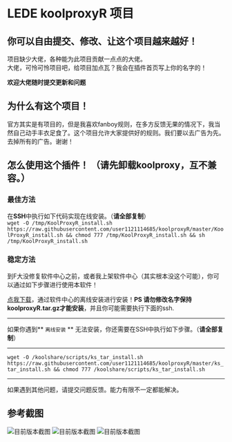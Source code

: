 # LEDE koolproxyR 项目
你可以自由提交、修改、让这个项目越来越好！
---
项目缺少大佬，各种能为此项目贡献一点点的大佬。  
大佬，可怜可怜项目吧，给项目加点瓦？我会在插件首页写上你的名字的！  

**欢迎大佬随时提交更新和问题**

## 为什么有这个项目！

官方其实是有项目的，但是我喜欢fanboy规则，在多方反馈无果的情况下，我当然自己动手丰衣足食了。这个项目允许大家提供好的规则。我们要以去广告为先。去掉所有的广告。谢谢！

## 怎么使用这个插件！ （请先卸载koolproxy，互不兼容。）
### 最佳方法 
在**SSH**中执行如下代码实现在线安装。（**请全部复制**）  
`wget -O /tmp/KoolProxyR_install.sh https://raw.githubusercontent.com/user1121114685/koolproxyR/master/KoolProxyR_install.sh && chmod 777 /tmp/KoolProxyR_install.sh && sh /tmp/KoolProxyR_install.sh`


### 稳定方法
到F大没修复软件中心之前，或者我上架软件中心（其实根本没这个可能），你可以通过如下步骤进行使用本软件！

[点我下载](https://raw.githubusercontent.com/user1121114685/koolproxyR/master/koolproxyR.tar.gz)，通过软件中心的离线安装进行安装！**PS 请勿修改名字保持koolproxyR.tar.gz才能安装**，并且你可能需要执行下面的ssh.

---
如果你遇到** `离线安装` ** 无法安装，你还需要在SSH中执行如下步骤。（**请全部复制**）    

---

`wget -O /koolshare/scripts/ks_tar_install.sh https://raw.githubusercontent.com/user1121114685/koolproxyR/master/ks_tar_install.sh && chmod 777 /koolshare/scripts/ks_tar_install.sh`

---

如果遇到其他问题，请提交问题反馈。能力有限不一定都能解决。


## 参考截图

![目前版本截图](https://github.com/user1121114685/koolproxyR/blob/master/20190328233937.jpg?raw=true "后续更新可能还会有更新！")
![目前版本截图](https://github.com/user1121114685/koolproxyR/blob/master/20190328233849.jpg?raw=true "后续更新可能还会有更新！")
![目前版本截图](https://github.com/user1121114685/koolproxyR/blob/master/20190407215443.jpg?raw=true "后续更新可能还会有更新！")
